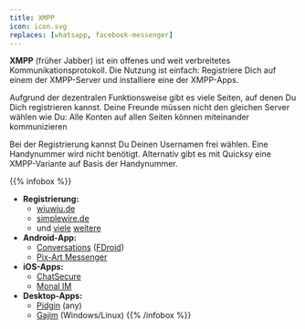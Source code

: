 ```yaml
---
title: XMPP
icon: icon.svg
replaces: [whatsapp, facebook-messenger]
---
```


**XMPP** (früher Jabber) ist ein offenes und weit verbreitetes Kommunikationsprotokoll. Die Nutzung ist einfach: Registriere Dich auf einem der XMPP-Server und installiere eine der XMPP-Apps.

Aufgrund der dezentralen Funktionsweise gibt es viele Seiten, auf denen Du Dich registrieren kannst. Deine Freunde müssen nicht den gleichen Server wählen wie Du: Alle Konten auf allen Seiten können miteinander kommunizieren

Bei der Registrierung kannst Du Deinen Usernamen frei wählen. Eine Handynummer wird nicht benötigt. Alternativ gibt es mit Quicksy eine XMPP-Variante auf Basis der Handynummer.

{{% infobox %}}
- **Registrierung:** 
    - [wiuwiu.de](https://wiuwiu.de/)
    - [simplewire.de](https://simplewire.de/register.html)
    - und [viele](https://www.freie-messenger.de/sys_xmpp/server/#empfehlenswerte-deutschsprachige-server) [weitere](https://list.jabber.at/)
- **Android-App:** 
    - [Conversations](https://github.com/siacs/Conversations#conversations) ([FDroid](https://f-droid.org/en/packages/eu.siacs.conversations/))
    - [Pix-Art Messenger](https://github.com/kriztan/Pix-Art-Messenger#pix-art-messenger-)
- **iOS-Apps:** 
    - [ChatSecure](https://apps.apple.com/app/chatsecure/id464200063)
    - [Monal IM](https://itunes.apple.com/app/monal-free-xmpp-chat/id317711500)
- **Desktop-Apps:** 
    - [Pidgin](https://pidgin.im/) (any)
    - [Gajim](https://gajim.org/downloads.php?lang=de) (Windows/Linux)
{{% /infobox %}}